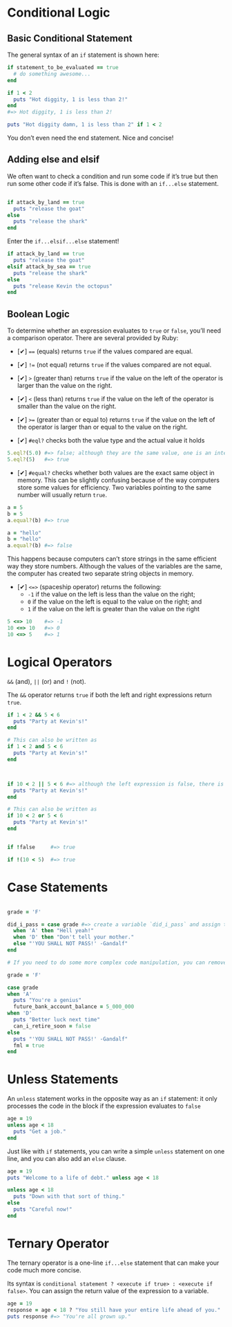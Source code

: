 # Conditional Logic

## Basic Conditional Statement

The general syntax of an `if` statement is shown here:

```ruby
if statement_to_be_evaluated == true
  # do something awesome...
end

if 1 < 2
  puts "Hot diggity, 1 is less than 2!"
end
#=> Hot diggity, 1 is less than 2!

puts "Hot diggity damn, 1 is less than 2" if 1 < 2

```

You don’t even need the end statement. Nice and concise!

## Adding else and elsif

We often want to check a condition and run some code if it’s true but then run some other code if it’s false. This is done with an `if...else` statement.

```ruby

if attack_by_land == true
  puts "release the goat"
else
  puts "release the shark"
end
```

Enter the `if...elsif...else` statement!

```ruby
if attack_by_land == true
  puts "release the goat"
elsif attack_by_sea == true
  puts "release the shark"
else
  puts "release Kevin the octopus"
end
```

## Boolean Logic

To determine whether an expression evaluates to `true` or `false`, you’ll need a comparison operator. There are several provided by Ruby:

* [✔] `==` (equals) returns `true` if the values compared are equal.

* [✔] `!=` (not equal) returns `true` if the values compared are not equal.

* [✔] `>` (greater than) returns `true` if the value on the left of the operator is larger than the value on the right.

* [✔] `<` (less than) returns `true` if the value on the left of the operator is smaller than the value on the right.

* [✔] `>=` (greater than or equal to) returns `true` if the value on the left of the operator is larger than or equal to the value on the right.

* [✔] `#eql?` checks both the value type and the actual value it holds

```ruby
5.eql?(5.0) #=> false; although they are the same value, one is an integer and the other is a float
5.eql?(5)   #=> true

```

* [✔] `#equal?` checks whether both values are the exact same object in memory. This can be slightly confusing because of the way computers store some values for efficiency. Two variables pointing to the same number will usually return `true`.

```ruby
a = 5
b = 5
a.equal?(b) #=> true

a = "hello"
b = "hello"
a.equal?(b) #=> false

```

This happens because computers can’t store strings in the same efficient way they store numbers. Although the values of the variables are the same, the computer has created two separate string objects in memory.

* [✔] `<=>` (spaceship operator) returns the following:
  * `-1` if the value on the left is less than the value on the right;
  * `0` if the value on the left is equal to the value on the right; and
  * `1` if the value on the left is greater than the value on the right

```ruby
5 <=> 10    #=> -1
10 <=> 10   #=> 0
10 <=> 5    #=> 1
```

# Logical Operators

`&&` (and), `||` (or) and `!` (not).

The `&&` operator returns `true` if both the left and right expressions return `true`.

```ruby
if 1 < 2 && 5 < 6
  puts "Party at Kevin's!"
end

# This can also be written as
if 1 < 2 and 5 < 6
  puts "Party at Kevin's!"
end



if 10 < 2 || 5 < 6 #=> although the left expression is false, there is a party at Kevin's because the right expression returns true
  puts "Party at Kevin's!"
end

# This can also be written as
if 10 < 2 or 5 < 6
  puts "Party at Kevin's!"
end


if !false     #=> true

if !(10 < 5)  #=> true

```

# Case Statements

```ruby

grade = 'F'

did_i_pass = case grade #=> create a variable `did_i_pass` and assign the result of a call to case with the variable grade passed in
  when 'A' then "Hell yeah!"
  when 'D' then "Don't tell your mother."
  else "'YOU SHALL NOT PASS!' -Gandalf"
end

# If you need to do some more complex code manipulation, you can remove the then keyword and instead place the code to be executed on the next line.

grade = 'F'

case grade
when 'A'
  puts "You're a genius"
  future_bank_account_balance = 5_000_000
when 'D'
  puts "Better luck next time"
  can_i_retire_soon = false
else
  puts "'YOU SHALL NOT PASS!' -Gandalf"
  fml = true
end
```

# Unless Statements

An `unless` statement works in the opposite way as an `if` statement: it only processes the code in the block if the expression evaluates to `false`

```ruby
age = 19
unless age < 18
  puts "Get a job."
end
```

Just like with `if` statements, you can write a simple `unless` statement on one line, and you can also add an `else` clause.

```ruby
age = 19
puts "Welcome to a life of debt." unless age < 18

unless age < 18
  puts "Down with that sort of thing."
else
  puts "Careful now!"
end

```

# Ternary Operator

The ternary operator is a one-line `if...else` statement that can make your code much more concise.

Its syntax is `conditional statement ? <execute if true> : <execute if false>`. You can assign the return value of the expression to a variable.

```ruby
age = 19
response = age < 18 ? "You still have your entire life ahead of you." : "You're all grown up."
puts response #=> "You're all grown up."

```
